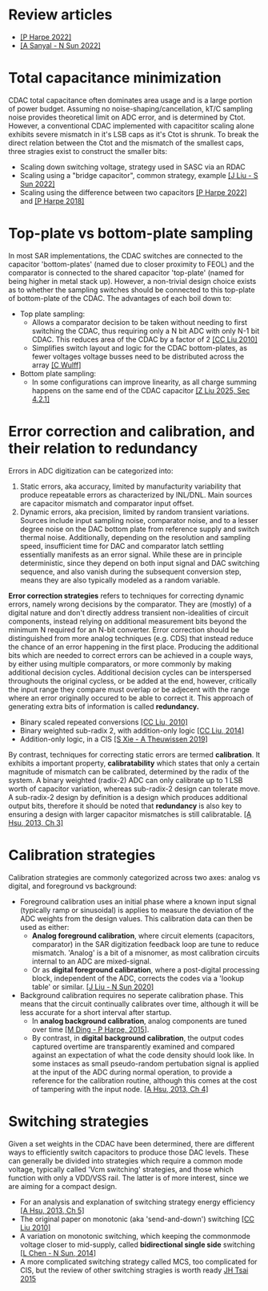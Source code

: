 # Review articles
- [[P Harpe 2022]](https://doi.org/10.1109/OJSSCS.2022.3211482)
- [[A Sanyal - N Sun 2022]](https://doi.org/10.1109/TCSI.2022.3166792)

# Total capacitance minimization
CDAC total capacitance often dominates area usage and is a large portion of power budget. Assuming no noise-shaping/cancellation, kT/C sampling noise provides theoretical limit on ADC error, and is determined by Ctot. However, a conventional CDAC implemented with capacititor scaling alone exhibits severe mismatch in it's LSB caps as it's Ctot is shrunk. To break the direct relation between the Ctot and the mismatch of the smallest caps, three stragies exist to construct the smaller bits:
- Scaling down switching voltage, strategy used in SASC via an RDAC
- Scaling using a "bridge capacitor", common strategy, example [[J Liu - S Sun 2022]]()
- Scaling using the difference between two capacitors [[P Harpe 2022]](https://ieeexplore.ieee.org/document/9805764) and [[P Harpe 2018]](https://ieeexplore.ieee.org/document/8540794)

# Top-plate vs bottom-plate sampling
In most SAR implementations, the CDAC switches are connected to the capacitor 'bottom-plates' (named due to closer proximity to FEOL) and the comparator is connected to the shared capacitor 'top-plate' (named for being higher in metal stack up). However, a non-trivial design choice exists as to whether the sampling switches should be connected to this top-plate of bottom-plate of the CDAC. The advantages of each boil down to:
- Top plate sampling:
  - Allows a comparator decision to be taken without needing to first switching the CDAC, thus requiring only a N bit ADC with only N-1 bit CDAC. This reduces area of the CDAC by a factor of 2 [[CC Liu 2010]](https://ieeexplore.ieee.org/document/5437496)
  - Simplifies switch layout and logic for the CDAC bottom-plates, as fewer voltages voltage busses need to be distributed across the array [[C Wulff]](https://doi.org/10.1109/JSSC.2017.2685463)
- Bottom plate sampling:
  - In some configurations can improve linearity, as all charge summing happens on the same end of the CDAC capacitor [[Z Liu 2025, Sec 4.2.1]](https://www2.eecs.berkeley.edu/Pubs/TechRpts/2025/EECS-2025-21.html)

# Error correction and calibration, and their relation to redundancy
Errors in ADC digitization can be categorized into:
1. Static errors, aka accuracy, limited by manufacturity variability that produce repeatable errors as characterized by INL/DNL. Main sources are capacitor mismatch and comparator input offset.
2. Dynamic errors, aka precision, limited by random transient variations. Sources include input sampling noise, comparator noise, and to a lesser degree noise on the DAC bottom plate from reference supply and switch thermal noise. Additionally, depending on the resolution and sampling speed, insufficient time for DAC and comparator latch settling essentially manifests as an error signal. While these are in principle deterministic, since they depend on both input signal and DAC switching sequence, and also vanish during the subsequent conversion step, means they are also typically modeled as a random variable.

**Error correction strategies** refers to techniques for correcting dynamic errors, namely wrong decisions by the comparator. They are (mostly) of a digital nature and don't directly address transient non-idealities of circuit components, instead relying on additional measurement bits beyond the minimum N required for an N-bit converter. Error correction should be distinguished from more analog techniques (e.g. CDS) that instead reduce the chance of an error happening in the first place. Producing the additional bits which are needed to correct errors can be achieved in a couple ways, by either using multiple comparators, or more commonly by making additional decision cycles. Additional decision cycles can be interspersed throughouts the original cycless, or be added at the end, however, critically the input range they compare must overlap or be adjecent with the range where an error originally occured to be able to correct it. This approach of generating extra bits of information is called **redundancy.**
  - Binary scaled repeated conversions [[CC Liu, 2010]](https://doi.org/10.1109/ISSCC.2010.5433970)
  - Binary weighted sub-radix 2, with addition-only logic [[CC Liu, 2014]](https://doi.org/10.1109/ASSCC.2014.7008864)
  - Addition-only logic, in a CIS [[S Xie - A Theuwissen 2019]](https://doi.org/10.1109/TCSII.2019.2928204)

By contrast, techniques for correcting static errors are termed **calibration**. It exhibits a important property, **calibratability** which states that only a certain magnitude of mismatch can be calibrated, determined by the radix of the system. A binary weighted (radix-2) ADC can only calibrate up to 1 LSB worth of capacitor variation, whereas sub-radix-2 design can tolerate move. A sub-radix-2 design by definition is a design which produces additional output bits, therefore it should be noted that **redundancy** is also key to ensuring a design with larger capacitor mismatches is still calibratable. [[A Hsu, 2013, Ch 3]](https://dspace.mit.edu/handle/1721.1/82177)


# Calibration strategies
Calibration strategies are commonly categorized across two axes: analog vs digital, and foreground vs background:
- Foreground calibration uses an initial phase where a known input signal (typically ramp or sinusoidal) is applies to measure the deviation of the ADC weights from the design values. This calibration data can then be used as either:
    - **Analog foreground calibration**, where circuit elements (capacitors, comparator) in the SAR digitization feedback loop are tune to reduce mismatch. 'Analog' is a bit of a misnomer, as most calibration circuits internal to an ADC are mixed-signal.
    - Or as **digital foreground calibration**, where a post-digital processing block, independent of the ADC, corrects the codes via a 'lookup table' or similar. [[J Liu - N Sun 2020]](https://doi.org/10.1109/JSSC.2020.3016656)
- Background calibration requires no seperate calibration phase. This means that the circuit continually calibrates over time, although it will be less accurate for a short interval after startup.
    - In **analog background calibration**, analog components are tuned over time [[M Ding - P Harpe, 2015]](https://doi.org/10.1109/JSSC.2016.2609849).
    - By contrast, in **digital background calibration**, the output codes captured overtime are transparently examined and compared against an expectation of what the code density should look like. In some instaces as small pseudo-random pertubation signal is applied at the input of the ADC during normal operation, to provide a reference for the calibration routine, although this comes at the cost of tampering with the input node. [[A Hsu, 2013, Ch 4]](https://dspace.mit.edu/handle/1721.1/82177)

# Switching strategies
Given a set weights in the CDAC have been determined, there are different ways to efficiently switch capacitors to produce those DAC levels. These can generally be divided into strategies which require a common mode voltage, typically called 'Vcm switching' strategies, and those which function with only a VDD/VSS rail. The latter is of more interest, since we are aiming for a compact design.

  - For an analysis and explanation of switching strategy energy efficiency [[A Hsu, 2013, Ch 5]](https://dspace.mit.edu/handle/1721.1/82177)
  - The original paper on monotonic (aka 'send-and-down') switching [[CC Liu 2010]](https://doi.org/10.1109/JSSC.2010.2042254)
  - A variation on monotonic switching, which keeping the commonmode voltage closer to mid-supply, called **bidirectional single side** switching [[L Chen - N Sun, 2014]](https://doi.org/10.1109/ESSCIRC.2014.6942061)
  - A more complicated switching strategy called MCS, too complicated for CIS, but the review of other switching stragies is worth ready [JH Tsai 2015](https://doi.org/10.1109/JSSC.2015.2413850)